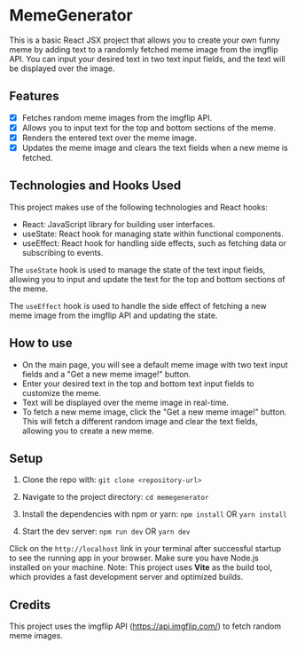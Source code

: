 # MemeGenerator
This is a basic React JSX project that allows you to create your own funny meme by adding text to a randomly fetched meme image from the imgflip API. You can input your desired text in two text input fields, and the text will be displayed over the image.

## Features
- [X] Fetches random meme images from the imgflip API.
- [X] Allows you to input text for the top and bottom sections of the meme.
- [X] Renders the entered text over the meme image.
- [X] Updates the meme image and clears the text fields when a new meme is fetched.

## Technologies and Hooks Used

This project makes use of the following technologies and React hooks:

- React: JavaScript library for building user interfaces.
- useState: React hook for managing state within functional components.
- useEffect: React hook for handling side effects, such as fetching data or subscribing to events.

The `useState` hook is used to manage the state of the text input fields, allowing you to input and update the text for the top and bottom sections of the meme.

The `useEffect` hook is used to handle the side effect of fetching a new meme image from the imgflip API and updating the state.


## How to use
* On the main page, you will see a default meme image with two text input fields and a "Get a new meme image!" button.
* Enter your desired text in the top and bottom text input fields to customize the meme.
* Text will be displayed over the meme image in real-time.
* To fetch a new meme image, click the "Get a new meme image!" button. This will fetch a different random image and clear the text fields, allowing you to create a new meme.

## Setup
1. Clone the repo with:
```git clone <repository-url>```

2. Navigate to the project directory:
```cd memegenerator```

3. Install the dependencies with npm or yarn:
```npm install``` 
OR
```yarn install```

4. Start the dev server:
```npm run dev```
OR
```yarn dev```

Click on the ```http://localhost``` link in your terminal after successful startup to see the running app in your browser.
Make sure you have Node.js installed on your machine.
Note: This project uses **Vite** as the build tool, which provides a fast development server and optimized builds.

## Credits
This project uses the imgflip API (https://api.imgflip.com/) to fetch random meme images.